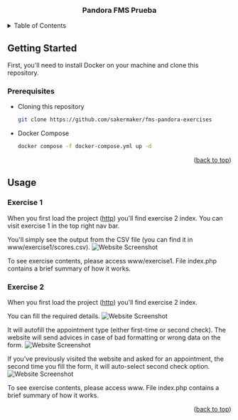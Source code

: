 <a id="readme-top"></a>

<br />
<div align="center">

  <h3 align="center">Pandora FMS Prueba</h3>

</div>

<details>
  <summary>Table of Contents</summary>
  <ol>
    <li>
      <a href="#getting-started">Getting Started</a>
      <ul>
        <li><a href="#prerequisites">Prerequisites</a></li>
      </ul>
    </li>
    <li><a href="#usage">Usage</a></li>
    <ul>
          <li><a href="#exercise-1">Exercise 1</a></li>
          <li><a href="#exercise-2">Exercise 2</a></li>
        </ul>
  </ol>
</details>

## Getting Started

First, you'll need to install Docker on your machine and clone this repository.

### Prerequisites

* Cloning this repository
  ```sh
  git clone https://github.com/sakermaker/fms-pandora-exercises
  ```

* Docker Compose
  ```sh
  docker compose -f docker-compose.yml up -d
  ```

<p align="right">(<a href="#readme-top">back to top</a>)</p>


<!-- USAGE EXAMPLES -->
## Usage

### Exercise 1
When you first load the project ([http](http://localhost/)) you'll find exercise 2 index.
You can visit exercise 1 in the top right nav bar.

You'll simply see the output from the CSV file (you can find it in www/exercise1/scores.csv).
![Website Screenshot](https://i.imgur.com/V2A34T9.png)

To see exercise contents, please access www/exercise1. File index.php contains a brief summary of how it works.

### Exercise 2
When you first load the project ([http](http://localhost/)) you'll find exercise 2 index.

You can fill the required details.
![Website Screenshot](https://i.imgur.com/YVNuRXA.png)

It will autofill the appointment type (either first-time or second check).
The website will send advices in case of bad formatting or wrong data on the form.
![Website Screenshot](https://i.imgur.com/4bB5Xiz.png)

If you've previously visited the website and asked for an appointment, the second time you fill the form, it will auto-select second check option.
![Website Screenshot](https://i.imgur.com/ZsLARwg.png)

To see exercise contents, please access www. File index.php contains a brief summary of how it works.

<p align="right">(<a href="#readme-top">back to top</a>)</p>